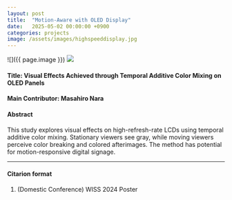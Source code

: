 ```yaml
---
layout: post
title:  "Motion-Aware with OLED Display"
date:   2025-05-02 00:00:00 +0900
categories: projects
image: /assets/images/highspeeddisplay.jpg
---
```


![]({{ page.image }})
![](/assets/images/highspeeddisplay.jpg)

#### Title: Visual Effects Achieved through Temporal Additive Color Mixing on OLED Panels

#### Main Contributor: Masahiro Nara

#### Abstract
This study explores visual effects on high-refresh-rate LCDs using temporal additive color mixing. Stationary viewers see gray, while moving viewers perceive color breaking and colored afterimages. The method has potential for motion-responsive digital signage.

***

#### Citarion format
1. (Domestic Conference) WISS 2024 Poster



